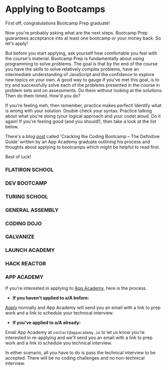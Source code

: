 # Applying to Bootcamps

First off, congratulations Bootcamp Prep graduate!

Now you're probably asking what are the next steps. Bootcamp Prep guarantees acceptance into at least one bootcamp or your money back. So let's apply!

But before you start applying, ask yourself how comfortable you feel with the course's material. Bootcamp Prep is fundamentally about using programming to solve problems. The goal is that by the end of the course you have the skills to solve relatively complex problems, have an intermediate understanding of JavaScript and the confidence to explore new topics on your own. A good way to gauge if you've met this goal, is to try and successfully solve each of the problems presented in the course in problem sets and on assessments. Do them without looking at the solutions. Then do them timed. How'd you do?

If you're feeling meh, then remember, practice makes perfect! Identify what is wrong with your solution. Double check your syntax. Practice talking about what you're doing (your logical approach and your code) aloud. Do it again! If you're feeling good (and you should!), then take a look at the list below.

There's a blog [post][haseeb_post] called 'Cracking the Coding Bootcamp – The Definitive Guide' written by an App Academy graduate outlining his process and thoughts about applying to bootcamps which might be helpful to read first.

Best of luck!

[haseeb_post]:http://haseebq.com/cracking-the-coding-bootcamp-the-definitive-guide/
### FLATIRON SCHOOL  
### DEV BOOTCAMP  
### TURING SCHOOL  
### GENERAL ASSEMBLY
### CODING DOJO  
### GALVANIZE  
### LAUNCH ACADEMY
### HACK REACTOR

### APP ACADEMY  
If you're interested in applying to [App Academy][app_academy], here is the process.

 - **If you haven't applied to a/A before:**

  [Apply][app_academy_app] normally and App Academy will send you an email with a link to prep work and a link to schedule your technical interview.

 - **If you've applied to a/A already:**

  Email App Academy at `contact@appacademy.io` to let us know you're interested in re-applying and we'll send you an email with a link to prep work and a link to schedule you technical interview.

In either scenario, all you have to do is pass the technical interview to be accepted. There will be no coding challenges and no non-technical interview.

[app_academy]:http://www.appacademy.io/
[app_academy_app]:http://www.appacademy.io/apply
